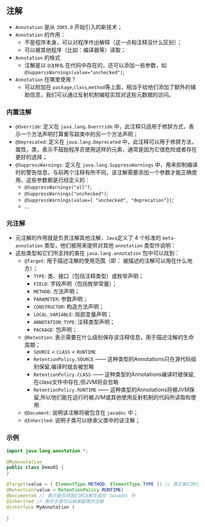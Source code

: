 ## 注解
* `Annotation` 是从 `JDK5.0` 开始引入的新技术；
* `Annotation` 的作用：
  * 不是程序本身，可以对程序作出解释（这一点和注释没什么区别）；
  * 可以被其他程序（比如：编译器等）读取；
* `Annotation` 的格式
  * 注解是以 `@注释名` 在代码中存在的，还可以添加一些参数，如 `@SupperssWarnings(value="unchecked")`;
* `Annotation` 在哪里使用？
  * 可以附加在 `package`,`class`,`method`等上面，相当于给他们添加了额外的辅助信息，我们可以通过反射机制编程实现对这些元数据的访问。


### 内置注解
* `@Override`: 定义在 `java.lang.Overrride` 中，此注释只适用于修辞方式，表示一个方法声明打算重写超类中的另一个方法声明；
* `@Deprecated`: 定义在 `java.lang.Deprecated` 中，此注释可以用于修辞方法，属性，类，表示不鼓励程序员使用这样的元素，通常是因为它很危险或者存在更好的选择；
* `@SuppressWarnings`: 定义在 `java.lang.SuppressWarnings` 中，用来抑制编译时的警告信息，与前两个注释有所不同，该注解需要添加一个参数才能正确使用，这些参数都是已经定义的：
  * `@SuppressWarnings("all")`;
  * `@SuppressWarnings("unchecked")`;
  * `@SuppressWarnings(value={ "unchecked", "deprecation"})`;
  * ...

### 元注解
* 元注解的作用就是负责注解其他注解，`Java`定义了 4 个标准的 `meta-annotation` 类型，他们被用来提供对其他 `annotation` 类型作说明：
* 这些类型和它们所支持的类在 `java.lang.annotation` 包中可以找到：
  * `@Target`: 用于描述注解的使用范围（即： 被描述的注解可以用在什么地方）；
    * `TYPE`: 类、接口（包括注释类型）或枚举声明；
    * `FIELD`:  字段声明（包括枚举常量）；
    * `METHOD`: 方法声明；
    * `PARAMETER`: 参数声明；
    * `CONSTRUCTOR`: 构造方法声明；
    * `LOCAL_VARIABLE`: 局部变量声明；
    * `ANNOTATION_TYPE`: 注释类型声明；
    * `PACKAGE`: 包声明；
  * `@Retention`: 表示需要在什么级别保存该注释信息，用于描述注解的生命周期；
    * `SOURCE` < `CLASS` < `RUNTIME`
    * `RetentionPolicy.SOURCE` —— 这种类型的Annotations只在源代码级别保留,编译时就会被忽略
    * `RetentionPolicy.CLASS` —— 这种类型的Annotations编译时被保留,在class文件中存在,但JVM将会忽略
    * `RetentionPolicy.RUNTIME` —— 这种类型的Annotations将被JVM保留,所以他们能在运行时被JVM或其他使用反射机制的代码所读取和使用.
  * `@Document`: 说明该注解将被包含在 `javadoc` 中；
  * `@Inherited`: 说明子类可以继承父类中的该注解；

### 示例
```java
import java.lang.annotation.*;

@MyAnnotation
public class Demo01 {
}

@Target(value = { ElementType.METHOD, ElementType.TYPE }) // 表示我们的注解可以用在哪些地方
@Retention(value = RetentionPolicy.RUNTIME)
@Documented // 表示是否将我们的注解生成在 Javadoc 中
@Inherited // 表示子类可以继承超类的注解
@interface MyAnnotation {

}
```